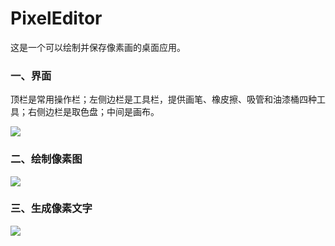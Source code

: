 # PixelEditor

这是一个可以绘制并保存像素画的桌面应用。

### 一、界面

顶栏是常用操作栏；左侧边栏是工具栏，提供画笔、橡皮擦、吸管和油漆桶四种工具；右侧边栏是取色盘；中间是画布。

![](https://github.com/lmf12/ImageHost/blob/master/PixelEditor/image1.png)

### 二、绘制像素图

![](https://github.com/lmf12/ImageHost/blob/master/PixelEditor/image2.gif)

### 三、生成像素文字

![](https://github.com/lmf12/ImageHost/blob/master/PixelEditor/image3.gif)
